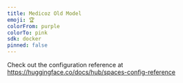 ```yaml
---
title: Medicoz Old Model
emoji: 🏆
colorFrom: purple
colorTo: pink
sdk: docker
pinned: false
---
```


Check out the configuration reference at https://huggingface.co/docs/hub/spaces-config-reference
